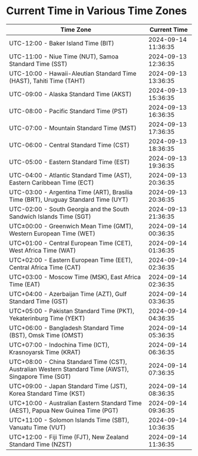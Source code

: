 # Current Time in Various Time Zones

| Time Zone | Current Time |
|-----------|--------------|
| UTC-12:00 - Baker Island Time (BIT) | 2024-09-14 11:36:35 |
| UTC-11:00 - Niue Time (NUT), Samoa Standard Time (SST) | 2024-09-13 12:36:35 |
| UTC-10:00 - Hawaii-Aleutian Standard Time (HAST), Tahiti Time (TAHT) | 2024-09-13 13:36:35 |
| UTC-09:00 - Alaska Standard Time (AKST) | 2024-09-13 15:36:35 |
| UTC-08:00 - Pacific Standard Time (PST) | 2024-09-13 16:36:35 |
| UTC-07:00 - Mountain Standard Time (MST) | 2024-09-13 17:36:35 |
| UTC-06:00 - Central Standard Time (CST) | 2024-09-13 18:36:35 |
| UTC-05:00 - Eastern Standard Time (EST) | 2024-09-13 19:36:35 |
| UTC-04:00 - Atlantic Standard Time (AST), Eastern Caribbean Time (ECT) | 2024-09-13 20:36:35 |
| UTC-03:00 - Argentina Time (ART), Brasília Time (BRT), Uruguay Standard Time (UYT) | 2024-09-13 20:36:35 |
| UTC-02:00 - South Georgia and the South Sandwich Islands Time (SGT) | 2024-09-13 21:36:35 |
| UTC±00:00 - Greenwich Mean Time (GMT), Western European Time (WET) | 2024-09-14 00:36:35 |
| UTC+01:00 - Central European Time (CET), West Africa Time (WAT) | 2024-09-14 01:36:35 |
| UTC+02:00 - Eastern European Time (EET), Central Africa Time (CAT) | 2024-09-14 02:36:35 |
| UTC+03:00 - Moscow Time (MSK), East Africa Time (EAT) | 2024-09-14 02:36:35 |
| UTC+04:00 - Azerbaijan Time (AZT), Gulf Standard Time (GST) | 2024-09-14 03:36:35 |
| UTC+05:00 - Pakistan Standard Time (PKT), Yekaterinburg Time (YEKT) | 2024-09-14 04:36:35 |
| UTC+06:00 - Bangladesh Standard Time (BST), Omsk Time (OMST) | 2024-09-14 05:36:35 |
| UTC+07:00 - Indochina Time (ICT), Krasnoyarsk Time (KRAT) | 2024-09-14 06:36:35 |
| UTC+08:00 - China Standard Time (CST), Australian Western Standard Time (AWST), Singapore Time (SGT) | 2024-09-14 07:36:35 |
| UTC+09:00 - Japan Standard Time (JST), Korea Standard Time (KST) | 2024-09-14 08:36:35 |
| UTC+10:00 - Australian Eastern Standard Time (AEST), Papua New Guinea Time (PGT) | 2024-09-14 09:36:35 |
| UTC+11:00 - Solomon Islands Time (SBT), Vanuatu Time (VUT) | 2024-09-14 10:36:35 |
| UTC+12:00 - Fiji Time (FJT), New Zealand Standard Time (NZST) | 2024-09-14 11:36:35 |
